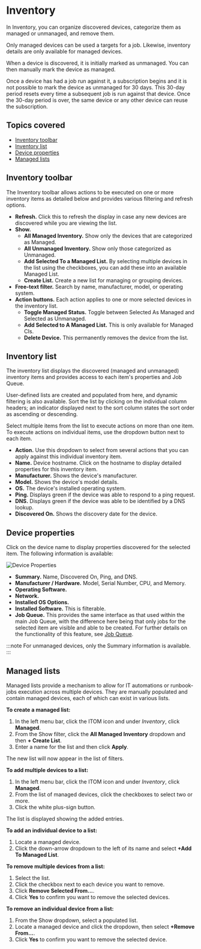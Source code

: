 # Inventory
In Inventory, you can organize discovered devices, categorize them as managed or unmanaged, and remove them.

Only managed devices can be used a targets for a job. Likewise, inventory details are only available for managed devices. 

When a device is discovered, it is initially marked as unmanaged. You can then manually mark the device as managed. 

Once a device has had a job run against it, a subscription begins and it is not possible to mark the device as unmanaged for 30 days. This 30-day period resets every time a subsequent job is run against that device. Once the 30-day period is over, the same device or any other device can reuse the subscription.

## Topics covered
* [Inventory toolbar](/itom-user-guide/inventory/inventory#inventory-toolbar)
* [Inventory list](/itom-user-guide/inventory/inventory#inventory-list)
* [Device properties](/itom-user-guide/inventory/inventory#device-properties)
* [Managed lists](/itom-user-guide/inventory/inventory#managed-lists)

## Inventory toolbar
The Inventory toolbar allows actions to be executed on one or more inventory items as detailed below and provides various filtering and refresh options.

* **Refresh.** Click this to refresh the display in case any new devices are discovered while you are viewing the list.
* **Show.**
    * **All Managed Inventory.** Show only the devices that are categorized as Managed.
    * **All Unmanaged Inventory.** Show only those categorized as Unmanaged.
    * **Add Selected To a Managed List.** By selecting multiple devices in the list using the checkboxes, you can add these into an available Managed List.
    * **Create List.** Create a new list for managing or grouping devices.
* **Free-text filter.** Search by name, manufacturer, model, or operating system.
* **Action buttons.** Each action applies to one or more selected devices in the inventory list.
    * **Toggle Managed Status.** Toggle between Selected As Managed and Selected as Unmanaged.
    * **Add Selected to A Managed List.** This is only available for Managed CIs.
    * **Delete Device.** This permanently removes the device from the list.

## Inventory list
The inventory list displays the discovered (managed and unmanaged) inventory items and provides access to each item's properties and Job Queue.

User-defined lists are created and populated from here, and dynamic filtering is also available. Sort the list by clicking on the individual column headers; an indicator displayed next to the sort column states the sort order as ascending or descending. 

Select multiple items from the list to execute actions on more than one item. To execute actions on individual items, use the dropdown button next to each item.

* **Action.** Use this dropdown to select from several actions that you can apply against this individual inventory item.
* **Name.** Device hostname. Click on the hostname to display detailed properties for this inventory item.
* **Manufacturer.** Shows the device's manufacturer.
* **Model.** Shows the device's model details.
* **OS.** The device's installed operating system.
* **Ping.** Displays green if the device was able to respond to a ping request.
* **DNS.** Displays green if the device was able to be identified by a DNS lookup.
* **Discovered On.** Shows the discovery date for the device.

## Device properties
Click on the device name to display properties discovered for the selected item. The following information is available:

![Device Properties](/_books/itom-user-guide/inventory/images/device-properties.png)

* **Summary.** Name, Discovered On, Ping, and DNS.
* **Manufacturer / Hardware.** Model, Serial Number, CPU, and Memory.
* **Operating Software.**
* **Network.**
* **Installed OS Options.**
* **Installed Software.** This is filterable.
* **Job Queue.** This provides the same interface as that used within the main Job Queue, with the difference here being that only jobs for the selected item are visible and able to be created. For further details on the functionality of this feature, see [Job Queue](/itom-user-guide/jobs/job-queue).

:::note
For unmanaged devices, only the Summary information is available.
:::

## Managed lists
Managed lists provide a mechanism to allow for IT automations or runbook-jobs execution across multiple devices. They are manually populated and contain managed devices, each of which can exist in various lists.

**To create a managed list:**
1. In the left menu bar, click the ITOM icon and under *Inventory*, click **Managed**.
1. From the Show filter, click the **All Managed Inventory** dropdown and then **+ Create List**.
1. Enter a name for the list and then click **Apply**.

The new list will now appear in the list of filters.

**To add multiple devices to a list:**
1. In the left menu bar, click the ITOM icon and under *Inventory*, click **Managed**.
1. From the list of managed devices, click the checkboxes to select two or more.
1. Click the white plus-sign button.

The list is displayed showing the added entries.

**To add an individual device to a list:**
1. Locate a managed device.
1. Click the down-arrow dropdown to the left of its name and select **+Add To Managed List**.

**To remove multiple devices from a list:**
1. Select the list.
1. Click the checkbox next to each device you want to remove.
1. Click **Remove Selected From...**.
1. Click **Yes** to confirm you want to remove the selected devices.

**To remove an individual device from a list:**
1. From the Show dropdown, select a populated list.
1. Locate a managed device and click the dropdown, then select **+Remove From...**.
1. Click **Yes** to confirm you want to remove the selected device.